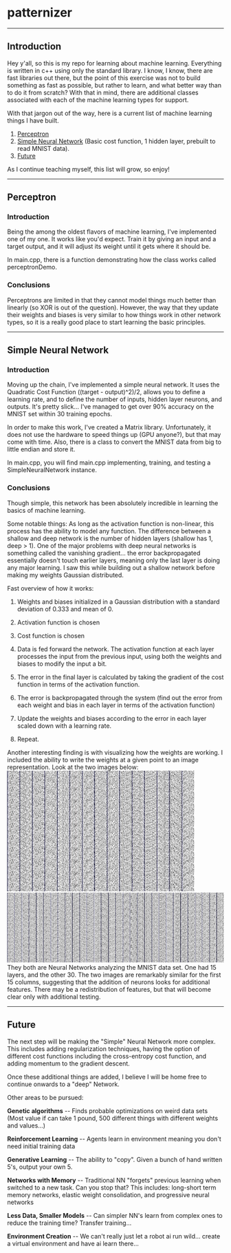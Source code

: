 # patternizer
____________

## Introduction


Hey y'all, so this is my repo for learning about machine learning. Everything is written in c++ using only the standard
library. I know, I know, there are fast libraries out there, but the point of this exercise was not to build something
as fast as possible, but rather to learn, and what better way than to do it from scratch? With that in mind, there are
additional classes associated with each of the machine learning types for support.

With that jargon out of the way, here is a current list of machine learning things I have built.

1. <a href="#perceptron">Perceptron</a>
2. <a href="#simpleNN">Simple Neural Network</a> (Basic cost function, 1 hidden layer, prebuilt to read MNIST data).
3. <a href="#future"> Future </a>

As I continue teaching myself, this list will grow, so enjoy!


__________
## <a id="perceptron">Perceptron</a>

### Introduction
Being the among the oldest flavors of machine learning, I've implemented one of my one.
It works like you'd expect. Train it by giving an input and a target output, and it will adjust its
weight until it gets where it should be.

In main.cpp, there is a function demonstrating how the class works called perceptronDemo.

### Conclusions
Perceptrons are limited in that they cannot model things much better than linearly (so XOR is out of the question).
However, the way that they update their weights and biases is very similar to how things work in other network types,
so it is a really good place to start learning the basic principles.


_____________________

## <a id="simpleNN">Simple Neural Network</a>

### Introduction
Moving up the chain, I've implemented a simple neural network. It uses the Quadratic Cost Function ((target - output)^2)/2,
allows you to define a learning rate, and to define the number of inputs, hidden layer neurons, and outputs. It's pretty slick...
I've managed to get over 90% accuracy on the MNIST set within 30 training epochs.

In order to make this work, I've created a Matrix library. Unfortunately, it does not use the hardware to speed things up (GPU anyone?),
but that may come with time. Also, there is a class to convert the MNIST data from big to little endian and store it.

In main.cpp, you will find main.cpp implementing, training, and testing a SimpleNeuralNetwork instance.

### Conclusions
Though simple, this network has been absolutely incredible in learning the basics of machine learning.

Some notable things: As long as the activation function is non-linear, this process has the ability to model any function.
The difference between a shallow and deep network is the number of hidden layers (shallow has 1, deep > 1). One of the major problems
with deep neural networks is something called the vanishing gradient... the error backpropagated essentially doesn't touch earlier layers,
meaning only the last layer is doing any major learning. I saw this while building out a shallow network before making my weights
Gaussian distributed.

Fast overview of how it works:

1. Weights and biases initialized in a Gaussian distribution with a standard deviation of 0.333 and mean of 0.

2. Activation function is chosen

3. Cost function is chosen

4. Data is fed forward the network. The activation function at each layer processes the input from the previous input,
using both the weights and biases to modify the input a bit.

5. The error in the final layer is calculated by taking the gradient of the cost function in terms of the activation function.

6. The error is backpropagated through the system (find out the error from each weight and bias in each layer in terms of
the activation function)

7. Update the weights and biases according to the error in each layer scaled down with a learning rate.

8. Repeat.

Another interesting finding is with visualizing how the weights are working. I included the ability to write the weights at
a given point to an image representation. Look at the two images below:
<img src="firstWeights15layers.jpg"/> <img src="firstWeights30layers.jpg"/>
They both are Neural Networks analyzing the MNIST data set. One had 15 layers, and the other 30. The two images are remarkably
similar for the first 15 columns, suggesting that the addition of neurons looks for additional features. There may be a
redistribution of features, but that will become clear only with additional testing.





______
## <a id="future">Future</a>


The next step will be making the "Simple" Neural Network more complex. This includes adding regularization techniques,
having the option of different cost functions including the cross-entropy cost function, and adding momentum to the gradient
descent.

Once these additional things are added, I believe I will be home free to continue onwards to a "deep" Network.

Other areas to be pursued:

**Genetic algorithms** -- Finds probable optimizations on weird data sets
                   (Most value if can take 1 pound, 500 different things with different weights and values...)

**Reinforcement Learning** -- Agents learn in environment meaning you don't need initial training data

**Generative Learning** -- The ability to "copy". Given a bunch of hand written 5's, output your own 5.

**Networks with Memory** -- Traditional NN "forgets" previous learning when switched to a new task. Can you stop that?
                     This includes: long-short term memory networks, elastic weight consolidation, and progressive neural networks

**Less Data, Smaller Models** -- Can simpler NN's learn from complex ones to reduce the training time? Transfer training...

**Environment Creation** -- We can't really just let a robot ai run wild... create a virtual environment and have ai learn there...





